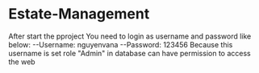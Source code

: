 # Estate-Management
After start the pproject
You need to login as username and password like below:
--Username: nguyenvana
--Password: 123456
Because this username is set role "Admin" in database can have permission to access the web
